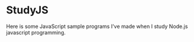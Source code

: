 # StudyJS
Here is some JavaScript sample programs I've made when I study Node.js javascript programming.
